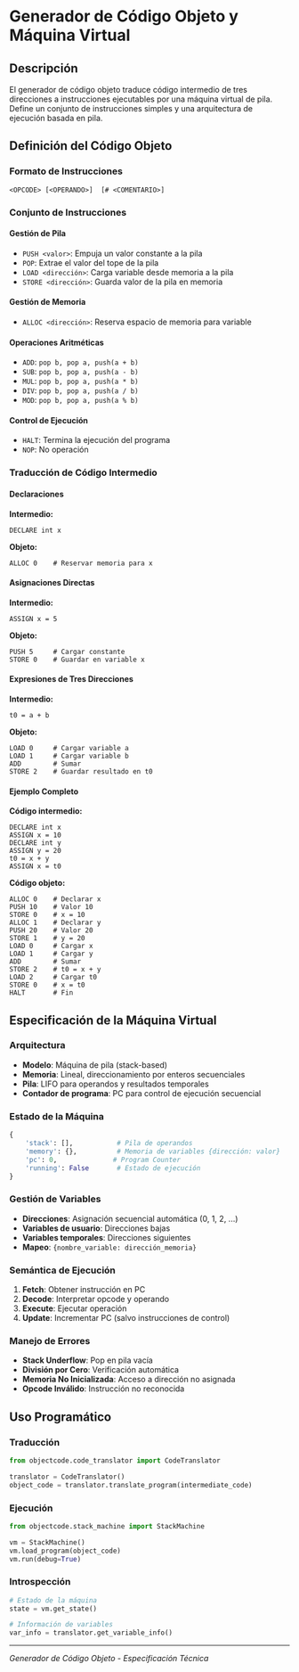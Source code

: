 # Generador de Código Objeto y Máquina Virtual

## Descripción

El generador de código objeto traduce código intermedio de tres direcciones a instrucciones ejecutables por una máquina virtual de pila. Define un conjunto de instrucciones simples y una arquitectura de ejecución basada en pila.

## Definición del Código Objeto

### Formato de Instrucciones
```
<OPCODE> [<OPERANDO>]  [# <COMENTARIO>]
```

### Conjunto de Instrucciones

#### Gestión de Pila
- `PUSH <valor>`: Empuja un valor constante a la pila
- `POP`: Extrae el valor del tope de la pila
- `LOAD <dirección>`: Carga variable desde memoria a la pila
- `STORE <dirección>`: Guarda valor de la pila en memoria

#### Gestión de Memoria
- `ALLOC <dirección>`: Reserva espacio de memoria para variable

#### Operaciones Aritméticas
- `ADD`: `pop b, pop a, push(a + b)`
- `SUB`: `pop b, pop a, push(a - b)`
- `MUL`: `pop b, pop a, push(a * b)`
- `DIV`: `pop b, pop a, push(a / b)`
- `MOD`: `pop b, pop a, push(a % b)`

#### Control de Ejecución
- `HALT`: Termina la ejecución del programa
- `NOP`: No operación

### Traducción de Código Intermedio

#### Declaraciones
**Intermedio:**
```
DECLARE int x
```
**Objeto:**
```
ALLOC 0    # Reservar memoria para x
```

#### Asignaciones Directas
**Intermedio:**
```
ASSIGN x = 5
```
**Objeto:**
```
PUSH 5     # Cargar constante
STORE 0    # Guardar en variable x
```

#### Expresiones de Tres Direcciones
**Intermedio:**
```
t0 = a + b
```
**Objeto:**
```
LOAD 0     # Cargar variable a
LOAD 1     # Cargar variable b
ADD        # Sumar
STORE 2    # Guardar resultado en t0
```

#### Ejemplo Completo
**Código intermedio:**
```
DECLARE int x
ASSIGN x = 10
DECLARE int y
ASSIGN y = 20
t0 = x + y
ASSIGN x = t0
```

**Código objeto:**
```
ALLOC 0    # Declarar x
PUSH 10    # Valor 10
STORE 0    # x = 10
ALLOC 1    # Declarar y
PUSH 20    # Valor 20
STORE 1    # y = 20
LOAD 0     # Cargar x
LOAD 1     # Cargar y
ADD        # Sumar
STORE 2    # t0 = x + y
LOAD 2     # Cargar t0
STORE 0    # x = t0
HALT       # Fin
```

## Especificación de la Máquina Virtual

### Arquitectura
- **Modelo**: Máquina de pila (stack-based)
- **Memoria**: Lineal, direccionamiento por enteros secuenciales
- **Pila**: LIFO para operandos y resultados temporales
- **Contador de programa**: PC para control de ejecución secuencial

### Estado de la Máquina
```python
{
    'stack': [],           # Pila de operandos
    'memory': {},          # Memoria de variables {dirección: valor}
    'pc': 0,              # Program Counter
    'running': False       # Estado de ejecución
}
```

### Gestión de Variables
- **Direcciones**: Asignación secuencial automática (0, 1, 2, ...)
- **Variables de usuario**: Direcciones bajas
- **Variables temporales**: Direcciones siguientes
- **Mapeo**: `{nombre_variable: dirección_memoria}`

### Semántica de Ejecución
1. **Fetch**: Obtener instrucción en PC
2. **Decode**: Interpretar opcode y operando
3. **Execute**: Ejecutar operación
4. **Update**: Incrementar PC (salvo instrucciones de control)

### Manejo de Errores
- **Stack Underflow**: Pop en pila vacía
- **División por Cero**: Verificación automática
- **Memoria No Inicializada**: Acceso a dirección no asignada
- **Opcode Inválido**: Instrucción no reconocida

## Uso Programático

### Traducción
```python
from objectcode.code_translator import CodeTranslator

translator = CodeTranslator()
object_code = translator.translate_program(intermediate_code)
```

### Ejecución
```python
from objectcode.stack_machine import StackMachine

vm = StackMachine()
vm.load_program(object_code)
vm.run(debug=True)
```

### Introspección
```python
# Estado de la máquina
state = vm.get_state()

# Información de variables
var_info = translator.get_variable_info()
```

---
*Generador de Código Objeto - Especificación Técnica*
